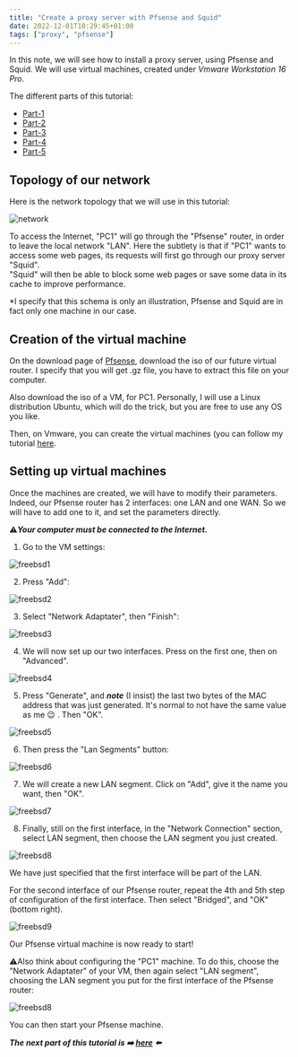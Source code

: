 ```yaml
---
title: "Create a proxy server with Pfsense and Squid"
date: 2022-12-01T10:29:45+01:00
tags: ["proxy", "pfsense"]
---
```


In this note, we will see how to install a proxy server, using Pfsense and Squid. We will use virtual machines, created under *Vmware Workstation 16 Pro*.

The different parts of this tutorial:
- [Part-1](/posts/proxy)
- [Part-2](/proxy/proxy2)
- [Part-3](/proxy/proxy3)
- [Part-4](/proxy/proxy4)
- [Part-5](/proxy/proxy5)


## Topology of our network ##

Here is the network topology that we will use in this tutorial: 

![network](/images/reseaux.png)

To access the Internet, "PC1" will go through the "Pfsense" router, in order to leave the local network "LAN". Here the subtlety is that if "PC1" wants to access some web pages, its requests will first go through our proxy server "Squid".    
"Squid" will then be able to block some web pages or save some data in its cache to improve performance.    

*I specify that this schema is only an illustration, Pfsense and Squid are in fact only one machine in our case.


## Creation of the virtual machine ##

On the download page of [Pfsense](https://www.pfsense.org/download/), download the iso of our future virtual router. I specify that you will get .gz file, you have to extract this file on your computer.

Also download the iso of a VM, for PC1. Personally, I will use a Linux distribution Ubuntu, which will do the trick, but you are free to use any OS you like. 

Then, on Vmware, you can create the virtual machines (you can follow my tutorial [here](/posts/vmware).

## Setting up virtual machines ##

Once the machines are created, we will have to modify their parameters. Indeed, our Pfsense router has 2 interfaces: one LAN and one WAN. So we will have to add one to it, and set the parameters directly.

⚠️***Your computer must be connected to the Internet.***

1. Go to the VM settings:

![freebsd1](/images/freebsd/freebsd1.png)

2. Press "Add":

![freebsd2](/images/freebsd/freebsd2.png)

3. Select "Network Adaptater", then "Finish":

![freebsd3](/images/freebsd/freebsd3.png)

4. We will now set up our two interfaces. Press on the first one, then on "Advanced".

![freebsd4](/images/freebsd/freebsd4.png)

5. Press "Generate", and ***note*** (I insist) the last two bytes of the MAC address that was just generated. It's normal to not have the same value as me 😉 . Then "OK".

![freebsd5](/images/freebsd/freebsd5.png)

6. Then press the "Lan Segments" button:

![freebsd6](/images/freebsd/freebsd6.png)

7. We will create a new LAN segment. Click on "Add", give it the name you want, then "OK".

![freebsd7](/images/freebsd/freebsd7.png)

8. Finally, still on the first interface, in the "Network Connection" section, select LAN segment, then choose the LAN segment you just created.

![freebsd8](/images/freebsd/freebsd8.png)

We have just specified that the first interface will be part of the LAN.

For the second interface of our Pfsense router, repeat the 4th and 5th step of configuration of the first interface. Then select "Bridged", and "OK" (bottom right).

![freebsd9](/images/freebsd/freebsd9.png)

Our Pfsense virtual machine is now ready to start! 

⚠️Also think about configuring the "PC1" machine. To do this, choose the "Network Adaptater" of your VM, then again select "LAN segment", choosing the LAN segment you put for the first interface of the Pfsense router:

![freebsd8](/images/freebsd/freebsd8.png)

You can then start your Pfsense machine.   

***The next part of this tutorial is ➡️ [here](/proxy/proxy2) ⬅️***




